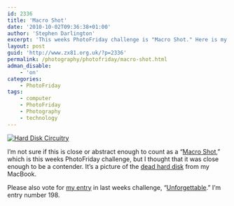 ```yaml
---
id: 2336
title: 'Macro Shot'
date: '2010-10-02T09:36:38+01:00'
author: 'Stephen Darlington'
excerpt: 'This weeks PhotoFriday challenge is "Macro Shot." Here is my entry.'
layout: post
guid: 'http://www.zx81.org.uk/?p=2336'
permalink: /photography/photofriday/macro-shot.html
adman_disable:
    - 'on'
categories:
    - PhotoFriday
tags:
    - computer
    - PhotoFriday
    - Photography
    - technology
---
```


[![Hard Disk Circuitry](https://i0.wp.com/farm5.staticflickr.com/4124/4957542440_f82f114496.jpg?resize=500%2C333)](http://www.flickr.com/photos/stephendarlington/4957542440/ "Hard Disk Circuitry by stephendarlington, on Flickr")

I’m not sure if this is close or abstract enough to count as a “[Macro Shot](http://www.photofriday.com/archives/challenge/001020.php),” which is this weeks PhotoFriday challenge, but I thought that it was close enough to be a contender. It’s a picture of the [dead hard disk](http://www.zx81.org.uk/computing/opinion/crash.html) from my MacBook.

Please also vote for [my entry](http://www.zx81.org.uk/photography/photofriday/unforgettable.html) in last weeks challenge, “[Unforgettable](http://www.photofriday.com/linkviewer.php?id=1018).” I’m entry number 198.